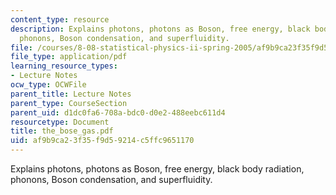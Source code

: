 ```yaml
---
content_type: resource
description: Explains photons, photons as Boson, free energy, black body radiation,
  phonons, Boson condensation, and superfluidity.
file: /courses/8-08-statistical-physics-ii-spring-2005/af9b9ca23f35f9d59214c5ffc9651170_the_bose_gas.pdf
file_type: application/pdf
learning_resource_types:
- Lecture Notes
ocw_type: OCWFile
parent_title: Lecture Notes
parent_type: CourseSection
parent_uid: d1dc0fa6-708a-bdc0-d0e2-488eebc611d4
resourcetype: Document
title: the_bose_gas.pdf
uid: af9b9ca2-3f35-f9d5-9214-c5ffc9651170
---
```

Explains photons, photons as Boson, free energy, black body radiation, phonons, Boson condensation, and superfluidity.


